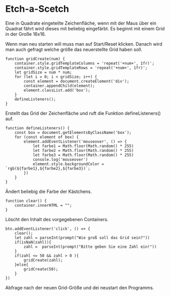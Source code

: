 # Etch-a-Scetch


Eine in Quadrate eingeteilte Zeichenfläche,
wenn mit der Maus über ein Quadrat fährt wird dieses mit beliebig eingefärbt.
Es beginnt mit einem Grid in der Große 16x16.

Wenn man neu starten will muss man auf Start/Reset klicken.
Danach wird man auch gefragt welche größe das neuerstellte Grid haben soll.

```
function gridCreate(num) {
    container.style.gridTemplateColumns = 'repeat('+num+', 1fr)'; 
    container.style.gridTemplateRows = 'repeat('+num+', 1fr)';
    let gridSize = num * num;
    for (let i = 0; i < gridSize; i++) {
        const element = document.createElement('div');
        container.appendChild(element);
        element.classList.add('box');
    }
    defineListeners();
}
```

Erstellt das Grid der Zeichenfläche und ruft die Funktion defineListeners() auf.


```
function defineListeners() {
    const box = document.getElementsByClassName('box');
    for (const element of box) {
        element.addEventListener('mouseover', () => {
            let farbe1 = Math.floor(Math.random() * 255)
            let farbe2 = Math.floor(Math.random() * 255)
            let farbe3 = Math.floor(Math.random() * 255)
            console.log('mouseover')
            element.style.backgroundColor = `rgb(${farbe1},${farbe2},${farbe3})`;
        })
    }
}
```

Ändert beliebig die Farbe der Kästchens.


```
function clear() {
    container.innerHTML = "";
}
```

Löscht den Inhalt des vorgegebenen Containers. 


```
btn.addEventListener('click', () => {
    clear();
    let zahl = parseInt(prompt("Wie groß soll das Grid sein?"))
    if(isNaN(zahl)){
        zahl =  parseInt(prompt("Bitte geben Sie eine Zahl ein!"))
    }
    if(zahl <= 50 && zahl > 0 ){
        gridCreate(zahl);
    }else{
        gridCreate(50);
    }  
})
```

Abfrage nach der neuen Grid-Größe und dei neustart den Programms.